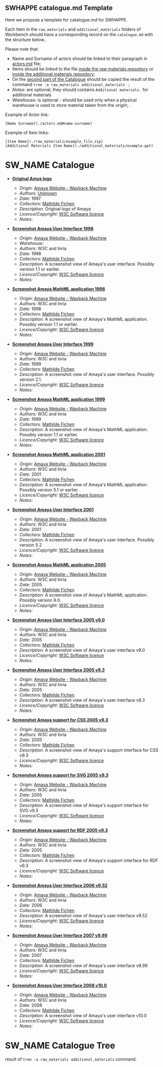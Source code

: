 ## SWHAPPE catalogue.md Template

Here we propose a template for catalogue<span>.md for SWHAPPE.

Each Item in the `raw_materials` and `additional_materials` folders of Workbench should have a corresponding record on the `catalogue.md` with the structure below..

Please note that:
* Name and Surname of actors should be linked to their paragraph in [actors.md](./actors.md) file;
* Items should be linked to the file [inside the raw materials repository](./raw_matherials/) or [inside the additional materials repository](./additional_matherials/);
* On the [second part of the Catalogue](./catalogue.md#SW_NAME-Catalogue-Tree) should be copied the result of the command `tree -a raw_materials additional_materials ` ;
* *Notes:* are optional; they should contains `Additional materials.` for additional materials
* *Warehouse:* is optional - should be used only when a physical warehouse is used to store material taken from the *origin*; .

Example of Actor link:
~~~
[Name Surname](./actors.md#name-surname)
~~~
Example of Item links:
~~~
[Item Name](./raw_materials/example_file.zip)
[Additional Materials Item Name](./additional_materials/example.ppt)
~~~


# SW_NAME Catalogue

* **[Original Amya logo](./additional_materials/other/amaya-logo-1997.gif)**
  * *Origin:* [Amaya Website - Wayback Machine](https://web.archive.org/web/19970605010725/https://www.w3.org/Amaya/)
  * *Authors:* [Unknown](./actors.md#name-surname)
  * *Date:* 1997
  * *Collectors:* [Mathilde Fichen](./actors.md#fichen-mathilde)
  * *Description:* Original logo of Amaya
  * *Licence/Copyright:* [W3C Software licence](https://www.w3.org/Consortium/Legal/2015/copyright-software-and-document)
  * *Notes:* 
 
 
* **[Screenshot Amaya User Interface 1998](./raw_materials/other/1998-amaya-ui.gif)**
  * *Origin:* [Amaya Website - Wayback Machine](https://web.archive.org/web/19980703153334/https://www.w3.org/Amaya/)
  * *Warehouse:* 
  * *Authors:* W3C and Inria
  * *Date:* 1998 
  * *Collectors:* [Mathilde Fichen](./actors.md#fichen-mathilde)
  * *Description:* A screenshot view of Amaya's user interface. Possibly version 1.1 or earlier.
  * *Licence/Copyright:* [W3C Software licence](https://www.w3.org/Consortium/Legal/2015/copyright-software-and-document)
  * *Notes:* 
 
 * **[Screenshot Amaya MathML application 1998](./raw_materials/other/1998-amaya-math.gif)**
   * *Origin:* [Amaya Website - Wayback Machine](https://web.archive.org/web/19980703153334/https://www.w3.org/Amaya/)
   * *Authors:* W3C and Inria
   * *Date:* 1998 
   * *Collectors:* [Mathilde Fichen](./actors.md#fichen-mathilde)
   * *Description:* A screenshot view of Amaya's MathML application. Possibly version 1.1 or earlier.
   * *Licence/Copyright:* [W3C Software licence](https://www.w3.org/Consortium/Legal/2015/copyright-software-and-document)
   * *Notes:* 
  

* **[Screenshot Amaya User Interface 1999](./raw_materials/other/1999-v-2-1-amaya-ui.gif)**
  * *Origin:* [Amaya Website - Wayback Machine](https://web.archive.org/web/19990914133746/https://www.w3.org/Amaya/)
  * *Authors:* W3C and Inria
  * *Date:* 1999 
  * *Collectors:* [Mathilde Fichen](./actors.md#fichen-mathilde)
  * *Description:* A screenshot view of Amaya's user interface. Possibly version 2.1.
  * *Licence/Copyright:* [W3C Software licence](https://www.w3.org/Consortium/Legal/2015/copyright-software-and-document)
  * *Notes:* 

 * **[Screenshot Amaya MathML application 1999](./raw_materials/other/1999-v-2-1-amaya-math.gif)**
   * *Origin:* [Amaya Website - Wayback Machine](https://web.archive.org/web/19990914133746/https://www.w3.org/Amaya/)
   * *Authors:* W3C and Inria
   * *Date:* 1999 
   * *Collectors:* [Mathilde Fichen](./actors.md#fichen-mathilde)
   * *Description:* A screenshot view of Amaya's MathML application. Possibly version 1.1 or earlier.
   * *Licence/Copyright:* [W3C Software licence](https://www.w3.org/Consortium/Legal/2015/copyright-software-and-document)
   * *Notes:*  

  * **[Screenshot Amaya MathML application 2001](./raw_materials/other/2001-amaya-math.gif)**
    * *Origin:* [Amaya Website - Wayback Machine](https://web.archive.org/web/20010802113526/http://www.w3.org/Amaya/Amaya.html)
    * *Authors:* W3C and Inria
    * *Date:* 2001
    * *Collectors:* [Mathilde Fichen](./actors.md#fichen-mathilde)
    * *Description:* A screenshot view of Amaya's MathML application. Possibly version 5.1 or earlier.
    * *Licence/Copyright:* [W3C Software licence](https://www.w3.org/Consortium/Legal/2015/copyright-software-and-document)
    * *Notes:*  
 

* **[Screenshot Amaya User Interface 2001](./raw_materials/other/2001-v-5-2-amaya-ui.gif)**
  * *Origin:* [Amaya Website - Wayback Machine]([https://web.archive.org/web/19990914133746/https://www.w3.org/Amaya/](https://web.archive.org/web/20011116163408/http://www.w3.org/Amaya/Amaya.html))
  * *Authors:* W3C and Inria
  * *Date:* 2001 
  * *Collectors:* [Mathilde Fichen](./actors.md#fichen-mathilde)
  * *Description:* A screenshot view of Amaya's user interface. Possibly version 5.2
  * *Licence/Copyright:* [W3C Software licence](https://www.w3.org/Consortium/Legal/2015/copyright-software-and-document)
  * *Notes:*  
 
* **[Screenshot Amaya MathML application 2005](./raw_materials/other/2005-v-9-0-amaia-math.png)**
  * *Origin:* [Amaya Website - Wayback Machine]([https://web.archive.org/web/20010802113526/http://www.w3.org/Amaya/Amaya.html](https://web.archive.org/web/20050401021204/http://www.w3.org/Amaya/Amaya.html))
  * *Authors:* W3C and Inria
  * *Date:* 2005
  * *Collectors:* [Mathilde Fichen](./actors.md#fichen-mathilde)
  * *Description:* A screenshot view of Amaya's MathML application. Possibly version 9.0.
  * *Licence/Copyright:* [W3C Software licence](https://www.w3.org/Consortium/Legal/2015/copyright-software-and-document)
  * *Notes:*  
 
* **[Screenshot Amaya User Interface 2005 v9.0](./raw_materials/other/2005-v-9-0-amaia-ui.png)**
  * *Origin:* [Amaya Website - Wayback Machine]([[https://web.archive.org/web/19990914133746/https://www.w3.org/Amaya/](https://web.archive.org/web/20011116163408/http://www.w3.org/Amaya/Amaya.html)](https://web.archive.org/web/20050401021204/http://www.w3.org/Amaya/Amaya.html))
  * *Authors:* W3C and Inria
  * *Date:* 2005 
  * *Collectors:* [Mathilde Fichen](./actors.md#fichen-mathilde)
  * *Description:* A screenshot view of Amaya's user interface v9.0
  * *Licence/Copyright:* [W3C Software licence](https://www.w3.org/Consortium/Legal/2015/copyright-software-and-document)
  * *Notes:*   
 
* **[Screenshot Amaya User Interface 2005 v9.3](./raw_materials/other/2005-v-9-3-amaya-ui.png)**
  * *Origin:* [Amaya Website - Wayback Machine]([[[https://web.archive.org/web/19990914133746/https://www.w3.org/Amaya/](https://web.archive.org/web/20011116163408/http://www.w3.org/Amaya/Amaya.html)](https://web.archive.org/web/20050401021204/http://www.w3.org/Amaya/Amaya.html)](https://web.archive.org/web/20051218224723/http://www.w3.org/Amaya/Amaya.html))
  * *Authors:* W3C and Inria
  * *Date:* 2005 
  * *Collectors:* [Mathilde Fichen](./actors.md#fichen-mathilde)
  * *Description:* A screenshot view of Amaya's user interface v9.3
  * *Licence/Copyright:* [W3C Software licence](https://www.w3.org/Consortium/Legal/2015/copyright-software-and-document)
  * *Notes:* 
 
 * **[Screenshot Amaya support for CSS 2005 v9.3](./raw_materials/other/2005-9-3-amaya-CSS.png)**
   * *Origin:* [Amaya Website - Wayback Machine]([[[https://web.archive.org/web/19990914133746/https://www.w3.org/Amaya/](https://web.archive.org/web/20011116163408/http://www.w3.org/Amaya/Amaya.html)](https://web.archive.org/web/20050401021204/http://www.w3.org/Amaya/Amaya.html)](https://web.archive.org/web/20051218224723/http://www.w3.org/Amaya/Amaya.html))
   * *Authors:* W3C and Inria
   * *Date:* 2005 
   * *Collectors:* [Mathilde Fichen](./actors.md#fichen-mathilde)
   * *Description:* A screenshot view of Amaya's support interface for CSS v9.3
   * *Licence/Copyright:* [W3C Software licence](https://www.w3.org/Consortium/Legal/2015/copyright-software-and-document)
   * *Notes:*  
 
 * **[Screenshot Amaya support for SVG 2005 v9.3](./raw_materials/other/2005-v-9-3-amaya-ui-svg.png)**
   * *Origin:* [Amaya Website - Wayback Machine]([[[https://web.archive.org/web/19990914133746/https://www.w3.org/Amaya/](https://web.archive.org/web/20011116163408/http://www.w3.org/Amaya/Amaya.html)](https://web.archive.org/web/20050401021204/http://www.w3.org/Amaya/Amaya.html)](https://web.archive.org/web/20051218224723/http://www.w3.org/Amaya/Amaya.html))
   * *Authors:* W3C and Inria
   * *Date:* 2005 
   * *Collectors:* [Mathilde Fichen](./actors.md#fichen-mathilde)
   * *Description:* A screenshot view of Amaya's support interface for SVG v9.3
   * *Licence/Copyright:* [W3C Software licence](https://www.w3.org/Consortium/Legal/2015/copyright-software-and-document)
   * *Notes:*   
 
 * **[Screenshot Amaya support for RDF 2005 v9.3](./raw_materials/other/2005-v-9-3-amaya-RDF.png)**
   * *Origin:* [Amaya Website - Wayback Machine]([[[https://web.archive.org/web/19990914133746/https://www.w3.org/Amaya/](https://web.archive.org/web/20011116163408/http://www.w3.org/Amaya/Amaya.html)](https://web.archive.org/web/20050401021204/http://www.w3.org/Amaya/Amaya.html)](https://web.archive.org/web/20051218224723/http://www.w3.org/Amaya/Amaya.html))
   * *Authors:* W3C and Inria
   * *Date:* 2005 
   * *Collectors:* [Mathilde Fichen](./actors.md#fichen-mathilde)
   * *Description:* A screenshot view of Amaya's support interface for RDF v9.3
   * *Licence/Copyright:* [W3C Software licence](https://www.w3.org/Consortium/Legal/2015/copyright-software-and-document)
   * *Notes:*  
 
 
* **[Screenshot Amaya User Interface 2006 v9.52](./raw_materials/other/2006-v-9-5-2-amaya-ui.png )**
  * *Origin:* [Amaya Website - Wayback Machine]([[[[https://web.archive.org/web/19990914133746/https://www.w3.org/Amaya/](https://web.archive.org/web/20011116163408/http://www.w3.org/Amaya/Amaya.html)](https://web.archive.org/web/20050401021204/http://www.w3.org/Amaya/Amaya.html)](https://web.archive.org/web/20051218224723/http://www.w3.org/Amaya/Amaya.html)](https://web.archive.org/web/20061025203901/http://www.w3.org/Amaya/Amaya.html))
  * *Authors:* W3C and Inria
  * *Date:* 2006 
  * *Collectors:* [Mathilde Fichen](./actors.md#fichen-mathilde)
  * *Description:* A screenshot view of Amaya's user interface v9.52
  * *Licence/Copyright:* [W3C Software licence](https://www.w3.org/Consortium/Legal/2015/copyright-software-and-document)
  * *Notes:*  
 
* **[Screenshot Amaya User Interface 2007 v9.99](./raw_materials/other/2007-v-9-99-amaya-ui.png)**
  * *Origin:* [Amaya Website - Wayback Machine]([[[[https://web.archive.org/web/19990914133746/https://www.w3.org/Amaya/](https://web.archive.org/web/20011116163408/http://www.w3.org/Amaya/Amaya.html)](https://web.archive.org/web/20050401021204/http://www.w3.org/Amaya/Amaya.html)](https://web.archive.org/web/20051218224723/http://www.w3.org/Amaya/Amaya.html)](https://web.archive.org/web/20061025203901/http://www.w3.org/Amaya/Amaya.html))
  * *Authors:* W3C and Inria
  * *Date:* 2007 
  * *Collectors:* [Mathilde Fichen](./actors.md#fichen-mathilde)
  * *Description:* A screenshot view of Amaya's user interface v9.99
  * *Licence/Copyright:* [W3C Software licence](https://www.w3.org/Consortium/Legal/2015/copyright-software-and-document)
  * *Notes:*   

* **[Screenshot Amaya User Interface 2008 v10.0](./raw_materials/other/2008-v-10-0-amaya-ui.png)**
  * *Origin:* [Amaya Website - Wayback Machine]([[[[[https://web.archive.org/web/19990914133746/https://www.w3.org/Amaya/](https://web.archive.org/web/20011116163408/http://www.w3.org/Amaya/Amaya.html)](https://web.archive.org/web/20050401021204/http://www.w3.org/Amaya/Amaya.html)](https://web.archive.org/web/20051218224723/http://www.w3.org/Amaya/Amaya.html)](https://web.archive.org/web/20061025203901/http://www.w3.org/Amaya/Amaya.html)](https://web.archive.org/web/20080516202716/https://www.w3.org/Amaya/))
  * *Authors:* W3C and Inria
  * *Date:* 2008 
  * *Collectors:* [Mathilde Fichen](./actors.md#fichen-mathilde)
  * *Description:* A screenshot view of Amaya's user interface v10.0
  * *Licence/Copyright:* [W3C Software licence](https://www.w3.org/Consortium/Legal/2015/copyright-software-and-document)
  * *Notes:*    
 
# SW_NAME Catalogue Tree


result of `tree -a raw_materials additional_materials` command.
